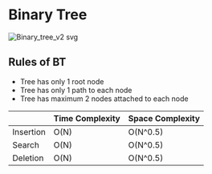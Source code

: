 # Binary Tree

![Binary_tree_v2 svg](https://github.com/bobbygrdn/developer-notebook/assets/96712943/03451ddf-de5b-4ba0-bdf2-e212df916040)

## Rules of BT

- Tree has only 1 root node
- Tree has only 1 path to each node
- Tree has maximum 2 nodes attached to each node

|| Time Complexity | Space Complexity |
|---|---|---|
| Insertion | O(N) | O(N^0.5) |
| Search | O(N) | O(N^0.5) |
| Deletion | O(N) | O(N^0.5) |

